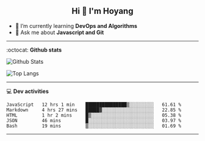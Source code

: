 <h2 align="center">Hi 👋 I'm Hoyang</h2>

- 🌱 I’m currently learning **DevOps and Algorithms**
- 💬 Ask me about **Javascript and Git**

-------

:octocat: **Github stats**

![Github Stats](https://github-readme-stats.vercel.app/api?username=hoyangtsai&count_private=true&show_icons=true&theme=blueberry)

![Top Langs](https://github-readme-stats.vercel.app/api/top-langs/?username=hoyangtsai&theme=blueberry&layout=compact&langs_count=8)

-------

:computer: **Dev activities**
<!--START_SECTION:waka-->
```text
JavaScript   12 hrs 1 min    ███████████████▒░░░░░░░░░   61.61 % 
Markdown     4 hrs 27 mins   █████▓░░░░░░░░░░░░░░░░░░░   22.85 % 
HTML         1 hr 2 mins     █▒░░░░░░░░░░░░░░░░░░░░░░░   05.38 % 
JSON         46 mins         █░░░░░░░░░░░░░░░░░░░░░░░░   03.97 % 
Bash         19 mins         ▒░░░░░░░░░░░░░░░░░░░░░░░░   01.69 % 
```
<!--END_SECTION:waka-->

-------
